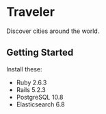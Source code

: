 # Traveler

Discover cities around the world. 

## Getting Started

Install these:

* Ruby 2.6.3
* Rails 5.2.3
* PostgreSQL 10.8
* Elasticsearch 6.8
